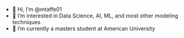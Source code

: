 - 👋 Hi, I’m @mtaffe01
- 👀 I’m interested in Data Science, AI, ML, and most other modeling techniques
- 🌱 I’m currently a masters student at American University
